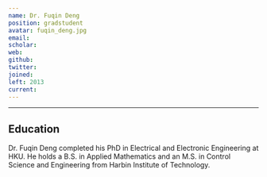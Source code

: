 ```yaml
---
name: Dr. Fuqin Deng
position: gradstudent
avatar: fuqin_deng.jpg
email: 
scholar: 
web: 
github: 
twitter: 
joined: 
left: 2013
current: 
---
```



<hr>

## Education
Dr. Fuqin Deng completed his PhD in Electrical and Electronic Engineering at HKU. He holds a B.S. in Applied Mathematics and an M.S. in Control Science and Engineering from Harbin Institute of Technology.
